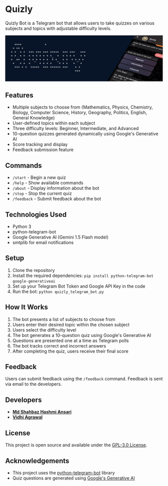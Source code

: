 # Quizly

Quizly Bot is a Telegram bot that allows users to take quizzes on various subjects and topics with adjustable difficulty levels.

![Quizly Banner](https://github.com/ShahbazCoder1/QuizBot/blob/main/Images/Quizly%20Banner.jpg)

## Features

- Multiple subjects to choose from (Mathematics, Physics, Chemistry, Biology, Computer Science, History, Geography, Politics, English, General Knowledge)
- User-defined topics within each subject
- Three difficulty levels: Beginner, Intermediate, and Advanced
- 10-question quizzes generated dynamically using Google's Generative AI
- Score tracking and display
- Feedback submission feature

## Commands

- `/start` - Begin a new quiz
- `/help` - Show available commands
- `/about` - Display information about the bot
- `/stop` - Stop the current quiz
- `/feedback` - Submit feedback about the bot

## Technologies Used

- Python 3
- python-telegram-bot
- Google Generative AI (Gemini 1.5 Flash model)
- smtplib for email notifications

## Setup

1. Clone the repository
2. Install the required dependencies:
`pip install python-telegram-bot google-generativeai`
3. Set up your Telegram Bot Token and Google API Key in the code
4. Run the bot:
`python quizly_telegram_bot.py`

## How It Works

1. The bot presents a list of subjects to choose from
2. Users enter their desired topic within the chosen subject
3. Users select the difficulty level
4. The bot generates a 10-question quiz using Google's Generative AI
5. Questions are presented one at a time as Telegram polls
6. The bot tracks correct and incorrect answers
7. After completing the quiz, users receive their final score

## Feedback

Users can submit feedback using the `/feedback` command. Feedback is sent via email to the developers.

## Developers

- **[Md Shahbaz Hashmi Ansari](https://github.com/ShahbazCoder1)**
- **[Vidhi Agrawal](https://github.com/Vidhi-28)**

## License

This project is open source and available under the [GPL-3.0 License](LICENSE).

## Acknowledgements

- This project uses the [python-telegram-bot](https://github.com/python-telegram-bot/python-telegram-bot) library
- Quiz questions are generated using [Google's Generative AI](https://developers.generativeai.google/)
